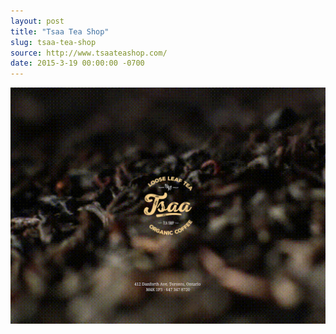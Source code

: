 ```yaml
---
layout: post 
title: "Tsaa Tea Shop"
slug: tsaa-tea-shop
source: http://www.tsaateashop.com/
date: 2015-3-19 00:00:00 -0700
---
```


<img src="/screenshots/tsaa-tea-shop.jpg">
